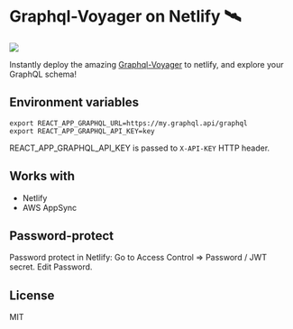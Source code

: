 # Graphql-Voyager on Netlify 🛰️ 

[![](https://www.netlify.com/img/deploy/button.svg)](https://app.netlify.com/start/deploy?repository=https://github.com/mkrn/graphql-voyager-netlify)

Instantly deploy the amazing [Graphql-Voyager](https://github.com/APIs-guru/graphql-voyager) to netlify, and explore your GraphQL schema!

## Environment variables 
```
export REACT_APP_GRAPHQL_URL=https://my.graphql.api/graphql
export REACT_APP_GRAPHQL_API_KEY=key
```

REACT_APP_GRAPHQL_API_KEY is passed to `X-API-KEY` HTTP header.

## Works with 

- Netlify
- AWS AppSync

## Password-protect

Password protect in Netlify: Go to Access Control => Password / JWT secret. Edit Password.

## License 
MIT 
